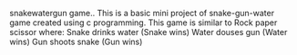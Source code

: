 snakewatergun game..
This is a basic mini project of snake-gun-water game created using c programming.
This game is similar to Rock paper scissor where:
Snake drinks water (Snake wins)
Water douses gun (Water wins)
Gun shoots snake (Gun wins)
